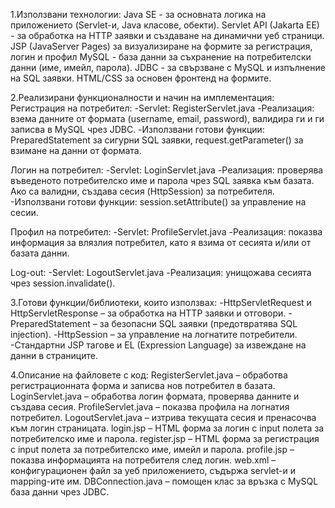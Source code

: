 1.Използвани технологии:
Java SE - за основната логика на приложението (Servlet-и, Java класове, обекти).
Servlet API (Jakarta EE) - за обработка на HTTP заявки и създаване на динамични уеб страници.
JSP (JavaServer Pages) за визуализиране на формите за регистрация, логин и профил
MySQL - база данни за съхранение на потребителски данни (име, имейл, парола).
JDBC - за свързване с MySQL и изпълнение на SQL заявки.
HTML/CSS за основен фронтенд на формите.

2.Реализирани функционалности и начин на имплементация:
Регистрация на потребител:
-Servlet: RegisterServlet.java
-Реализация: взема данните от формата (username, email, password), валидира ги и ги записва в MySQL чрез JDBC.
-Използвани готови функции: PreparedStatement за сигурни SQL заявки, request.getParameter() за взимане на данни от формата.

Логин на потребител:
-Servlet: LoginServlet.java
-Реализация: проверява въведеното потребителско име и парола чрез SQL заявка към базата. Ако са валидни, създава сесия (HttpSession) за потребителя.
-Използвани готови функции: session.setAttribute() за управление на сесии.

Профил на потребител:
-Servlet: ProfileServlet.java
-Реализация: показва информация за влязлия потребител, като я взима от сесията и/или от базата данни.

Log-out:
-Servlet: LogoutServlet.java
-Реализация: унищожава сесията чрез session.invalidate().

3.Готови функции/библиотеки, които използвах:
-HttpServletRequest и HttpServletResponse – за обработка на HTTP заявки и отговори.
-PreparedStatement – за безопасни SQL заявки (предотвратява SQL injection).
-HttpSession – за управление на логнатите потребители.
-Стандартни JSP тагове и EL (Expression Language) за извеждане на данни в страниците.

4.Описание на файловете с код:
RegisterServlet.java – обработва регистрационната форма и записва нов потребител в базата.
LoginServlet.java – обработва логин формата, проверява данните и създава сесия.
ProfileServlet.java – показва профила на логнатия потребител.
LogoutServlet.java – изтрива текущата сесия и пренасочва към логин страницата.
login.jsp – HTML форма за логин с input полета за потребителско име и парола.
register.jsp – HTML форма за регистрация с input полета за потребителско име, имейл и парола.
profile.jsp – показва информацията на потребителя след логин.
web.xml – конфигурационен файл за уеб приложението, съдържа servlet-и и mapping-ите им.
DBConnection.java – помощен клас за връзка с MySQL база данни чрез JDBC.
